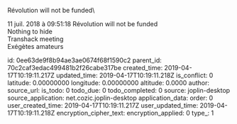Révolution will not be funded\

11 juil. 2018 à 09:51:18
Révolution will not be funded\
Nothing to hide\
Transhack meeting\
Exégètes amateurs


id: 0ee63de9f8b94ae3ae0674f68f1590c2
parent_id: 70c2caf3edac499481b2f26cabe317be
created_time: 2019-04-17T10:19:11.217Z
updated_time: 2019-04-17T10:19:11.218Z
is_conflict: 0
latitude: 0.00000000
longitude: 0.00000000
altitude: 0.0000
author: 
source_url: 
is_todo: 0
todo_due: 0
todo_completed: 0
source: joplin-desktop
source_application: net.cozic.joplin-desktop
application_data: 
order: 0
user_created_time: 2019-04-17T10:19:11.217Z
user_updated_time: 2019-04-17T10:19:11.218Z
encryption_cipher_text: 
encryption_applied: 0
type_: 1
